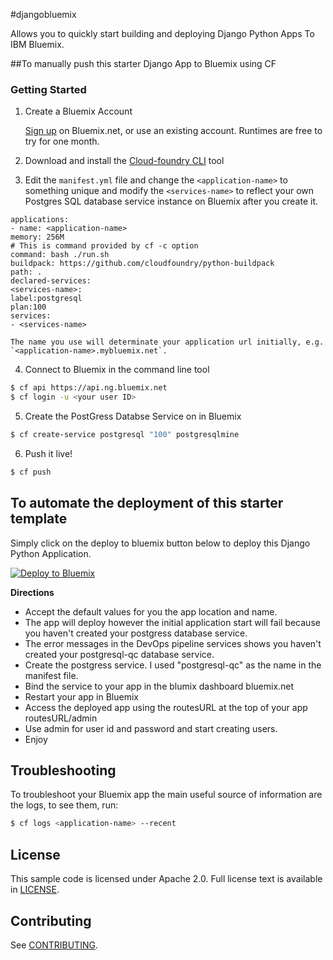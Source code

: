 #djangobluemix

Allows you to quickly start building and deploying Django Python Apps To IBM Bluemix.

##To manually push this starter Django App to Bluemix using CF

### Getting Started

1. Create a Bluemix Account

    [Sign up][sign_up] on Bluemix.net, or use an existing account. Runtimes are free to try for one month.

2. Download and install the [Cloud-foundry CLI][cloud_foundry] tool

3. Edit the `manifest.yml` file and change the `<application-name>` to something unique and modify the `<services-name>` to reflect your own Postgres SQL database service instance on Bluemix after you create it.
```none
applications:
- name: <application-name>
memory: 256M
# This is command provided by cf -c option
command: bash ./run.sh
buildpack: https://github.com/cloudfoundry/python-buildpack
path: .
declared-services:
<services-name>:
label:postgresql
plan:100
services:
- <services-name>

```

    The name you use will determinate your application url initially, e.g. `<application-name>.mybluemix.net`.

4. Connect to Bluemix in the command line tool
  ```sh
  $ cf api https://api.ng.bluemix.net
  $ cf login -u <your user ID>
  ```

5. Create the PostGress Databse Service on in Bluemix

  ```sh
  $ cf create-service postgresql "100" postgresqlmine
  ```

6. Push it live!

  ```sh
  $ cf push
  ```

## To automate the deployment of this starter template 
Simply click on the deploy to bluemix button below to deploy this Django Python Application. 

[![Deploy to Bluemix](https://bluemix.net/deploy/button.png)](http://goo.gl/UWpUya)

<b>Directions</b>
- Accept the default values for you the app location and name. 
- The app will deploy however the initial application start will fail because you haven't created your postgress database service. 
- The error messages in the DevOps pipeline services shows you haven't created your postgresql-qc database service.
- Create the postgress service. I used "postgresql-qc" as the name in the manifest file.  
- Bind the service to your app in the blumix dashboard  bluemix.net
- Restart your app in Bluemix
- Access the deployed app using the routesURL at the top of your app  routesURL/admin
- Use admin for user id and password and start creating users.
- Enjoy

## Troubleshooting

To troubleshoot your Bluemix app the main useful source of information are the logs, to see them, run:

  ```sh
  $ cf logs <application-name> --recent
  ```

## License

  This sample code is licensed under Apache 2.0. Full license text is available in [LICENSE](LICENSE).

## Contributing

  See [CONTRIBUTING](CONTRIBUTING.md).
  
[service_url]: https://console.ng.bluemix.net/?ace_base=true#/store/cloudOEPaneId=store&orgGuid=0372034e-31d6-41b5-8843-819c07218821&spaceGuid=737c360d-c1c3-481f-923c-e7ee0b193c28&serviceOfferingGuid=7ca52cdd-ae04-4fac-b153-47f7805583e2&fromCatalog=true
[cloud_foundry]: https://github.com/cloudfoundry/cli
[getting_started]: https://console.ng.bluemix.net/solutions/web-applications
[sign_up]: https://apps.admin.ibmcloud.com/manage/trial/bluemix.html
